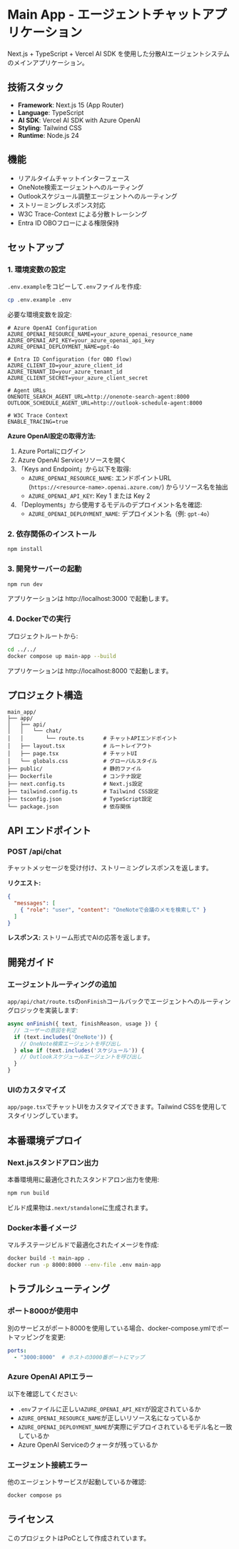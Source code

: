# Main App - エージェントチャットアプリケーション

Next.js + TypeScript + Vercel AI SDK を使用した分散AIエージェントシステムのメインアプリケーション。

## 技術スタック

- **Framework**: Next.js 15 (App Router)
- **Language**: TypeScript
- **AI SDK**: Vercel AI SDK with Azure OpenAI
- **Styling**: Tailwind CSS
- **Runtime**: Node.js 24

## 機能

- リアルタイムチャットインターフェース
- OneNote検索エージェントへのルーティング
- Outlookスケジュール調整エージェントへのルーティング
- ストリーミングレスポンス対応
- W3C Trace-Context による分散トレーシング
- Entra ID OBOフローによる権限保持

## セットアップ

### 1. 環境変数の設定

`.env.example`をコピーして`.env`ファイルを作成:

```bash
cp .env.example .env
```

必要な環境変数を設定:

```env
# Azure OpenAI Configuration
AZURE_OPENAI_RESOURCE_NAME=your_azure_openai_resource_name
AZURE_OPENAI_API_KEY=your_azure_openai_api_key
AZURE_OPENAI_DEPLOYMENT_NAME=gpt-4o

# Entra ID Configuration (for OBO flow)
AZURE_CLIENT_ID=your_azure_client_id
AZURE_TENANT_ID=your_azure_tenant_id
AZURE_CLIENT_SECRET=your_azure_client_secret

# Agent URLs
ONENOTE_SEARCH_AGENT_URL=http://onenote-search-agent:8000
OUTLOOK_SCHEDULE_AGENT_URL=http://outlook-schedule-agent:8000

# W3C Trace Context
ENABLE_TRACING=true
```

**Azure OpenAI設定の取得方法:**

1. Azure Portalにログイン
2. Azure OpenAI Serviceリソースを開く
3. 「Keys and Endpoint」から以下を取得:
   - `AZURE_OPENAI_RESOURCE_NAME`: エンドポイントURL (`https://<resource-name>.openai.azure.com/`) からリソース名を抽出
   - `AZURE_OPENAI_API_KEY`: Key 1 または Key 2
4. 「Deployments」から使用するモデルのデプロイメント名を確認:
   - `AZURE_OPENAI_DEPLOYMENT_NAME`: デプロイメント名（例: `gpt-4o`）

### 2. 依存関係のインストール

```bash
npm install
```

### 3. 開発サーバーの起動

```bash
npm run dev
```

アプリケーションは http://localhost:3000 で起動します。

### 4. Dockerでの実行

プロジェクトルートから:

```bash
cd ../../
docker compose up main-app --build
```

アプリケーションは http://localhost:8000 で起動します。

## プロジェクト構造

```
main_app/
├── app/
│   ├── api/
│   │   └── chat/
│   │       └── route.ts      # チャットAPIエンドポイント
│   ├── layout.tsx            # ルートレイアウト
│   ├── page.tsx              # チャットUI
│   └── globals.css           # グローバルスタイル
├── public/                   # 静的ファイル
├── Dockerfile                # コンテナ設定
├── next.config.ts            # Next.js設定
├── tailwind.config.ts        # Tailwind CSS設定
├── tsconfig.json             # TypeScript設定
└── package.json              # 依存関係
```

## API エンドポイント

### POST /api/chat

チャットメッセージを受け付け、ストリーミングレスポンスを返します。

**リクエスト:**
```json
{
  "messages": [
    { "role": "user", "content": "OneNoteで会議のメモを検索して" }
  ]
}
```

**レスポンス:**
ストリーム形式でAIの応答を返します。

## 開発ガイド

### エージェントルーティングの追加

`app/api/chat/route.ts`の`onFinish`コールバックでエージェントへのルーティングロジックを実装します:

```typescript
async onFinish({ text, finishReason, usage }) {
  // ユーザーの意図を判定
  if (text.includes('OneNote')) {
    // OneNote検索エージェントを呼び出し
  } else if (text.includes('スケジュール')) {
    // Outlookスケジュールエージェントを呼び出し
  }
}
```

### UIのカスタマイズ

`app/page.tsx`でチャットUIをカスタマイズできます。Tailwind CSSを使用してスタイリングしています。

## 本番環境デプロイ

### Next.jsスタンドアロン出力

本番環境用に最適化されたスタンドアロン出力を使用:

```bash
npm run build
```

ビルド成果物は`.next/standalone`に生成されます。

### Docker本番イメージ

マルチステージビルドで最適化されたイメージを作成:

```bash
docker build -t main-app .
docker run -p 8000:8000 --env-file .env main-app
```

## トラブルシューティング

### ポート8000が使用中

別のサービスがポート8000を使用している場合、docker-compose.ymlでポートマッピングを変更:

```yaml
ports:
  - "3000:8000"  # ホストの3000番ポートにマップ
```

### Azure OpenAI APIエラー

以下を確認してください:
- `.env`ファイルに正しい`AZURE_OPENAI_API_KEY`が設定されているか
- `AZURE_OPENAI_RESOURCE_NAME`が正しいリソース名になっているか
- `AZURE_OPENAI_DEPLOYMENT_NAME`が実際にデプロイされているモデル名と一致しているか
- Azure OpenAI Serviceのクォータが残っているか

### エージェント接続エラー

他のエージェントサービスが起動しているか確認:

```bash
docker compose ps
```

## ライセンス

このプロジェクトはPoCとして作成されています。
